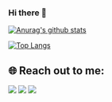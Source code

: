 ### Hi there 👋

[![Anurag's github stats](https://github-readme-stats.vercel.app/api?username=allan-fk&bg_color=30,e96443,904e95&title_color=fff&text_color=fff)](https://github.com/anuraghazra/github-readme-stats)

[![Top Langs](https://github-readme-stats.vercel.app/api/top-langs/?username=allan-fk&layout=compact)](https://github.com/anuraghazra/github-readme-stats)

## 🌐 **Reach out to me:** ️

[<img src="https://img.shields.io/badge/LinkedIn-allan--fk-informational?style=for-the-badge&labelColor=black&logo=linkedin&logoColor=0077b5&&color=0077b5"/>][linkedin]
[<img src="https://img.shields.io/badge/Gmail-allankleinpro@gmail.com-informational?style=for-the-badge&labelColor=black&logoColor=d14836&logo=gmail&color=d14836"/>][gmail]
[<img src="https://img.shields.io/badge/Twitter-@Allan_FK-informational?style=for-the-badge&labelColor=black&logo=twitter&logoColor=#1DA1F2&color=1da1f2"/>][twitter]

<!-- Links of Definitions -->

[linkedin]: https://www.linkedin.com/in/allan-fk
[gmail]: mailto:allankleinpro@gmail.com "Lets connect through email"
[twitter]: https://twitter.com/Allan_FK


<!--
**allan-fk/allan-fk** is a ✨ _special_ ✨ repository because its `README.md` (this file) appears on your GitHub profile.

Here are some ideas to get you started:

- 🔭 I’m currently working on ...
- 🌱 I’m currently learning ...
- 👯 I’m looking to collaborate on ...
- 🤔 I’m looking for help with ...
- 💬 Ask me about ...
- 📫 How to reach me: ...
- 😄 Pronouns: ...
- ⚡ Fun fact: ...
-->
